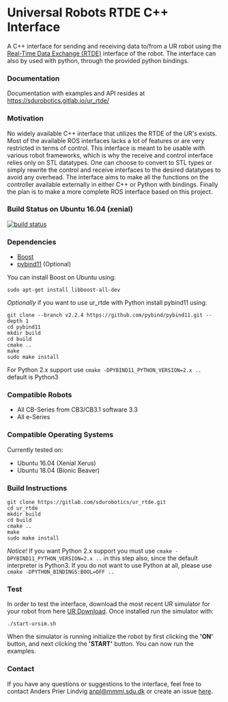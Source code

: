 # Universal Robots RTDE C++ Interface #
A C++ interface for sending and receiving data to/from a UR robot using the 
[Real-Time Data Exchange (RTDE)](https://www.universal-robots.com/how-tos-and-faqs/how-to/ur-how-tos/real-time-data-exchange-rtde-guide-22229/)
 interface of the robot. The interface can also by used with python, through the provided python bindings.
 
### Documentation ###
Documentation with examples and API resides at <https://sdurobotics.gitlab.io/ur_rtde/>

### Motivation ###
No widely available C++ interface that utilizes the RTDE of the UR's exists. Most of the available ROS interfaces lacks a lot of features or are very restricted in terms of control.
This interface is meant to be usable with various robot frameworks, which is why the receive and control interface relies only on STL datatypes. One can choose to convert to STL types or
simply rewrite the control and receive interfaces to the desired datatypes to avoid any overhead. The interface aims to make all the functions on the controller available externally in 
either C++ or Python with bindings. Finally the plan is to make a more complete ROS interface based on this project.

### Build Status on Ubuntu 16.04 (xenial) ###
[![build status](https://gitlab.com/sdurobotics/ur_rtde/badges/master/pipeline.svg)](https://gitlab.com/sdurobotics/ur_rtde/commits/master)

### Dependencies ###
*  [Boost](https://www.boost.org/)
*  [pybind11](https://github.com/pybind/pybind11) (Optional)

You can install Boost on Ubuntu using:

    sudo apt-get install libboost-all-dev
    
*Optionally* if you want to use ur_rtde with Python install pybind11 using:

    git clone --branch v2.2.4 https://github.com/pybind/pybind11.git --depth 1
    cd pybind11
    mkdir build
    cd build
    cmake ..
    make
    sudo make install

For Python 2.x support use `cmake -DPYBIND11_PYTHON_VERSION=2.x ..` default is Python3    


### Compatible Robots ###

*  All CB-Series from CB3/CB3.1 software 3.3
*  All e-Series

### Compatible Operating Systems ###
Currently tested on:

*  Ubuntu 16.04 (Xenial Xerus)
*  Ubuntu 18.04 (Bionic Beaver)

### Build Instructions ###

    git clone https://gitlab.com/sdurobotics/ur_rtde.git
    cd ur_rtde
    mkdir build
    cd build
    cmake ..
    make
    sudo make install
    
*Notice!* If you want Python 2.x support you must use `cmake -DPYBIND11_PYTHON_VERSION=2.x ..` in this step also, since the default interpreter is Python3. If you do not want to use
Python at all, please use `cmake -DPYTHON_BINDINGS:BOOL=OFF ..`
    
### Test ###
In order to test the interface, download the most recent UR simulator for your robot from here [UR Download](https://www.universal-robots.com/download/). Once installed
run the simulator with:

    ./start-ursim.sh

When the simulator is running initialize the robot by first clicking the **'ON'** button, and next clicking the **'START'** button. You can now run the examples.

### Contact ###
If you have any questions or suggestions to the interface, feel free to contact Anders Prier Lindvig <anpl@mmmi.sdu.dk> or create an issue [here](https://gitlab.com/caro-sdu/ur_rtde/issues).
